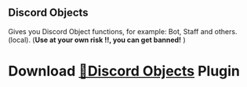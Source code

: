 ## Discord Objects
Gives you Discord Object functions, for example: Bot, Staff and others. (local). (**Use at your own risk !!, you can get banned!** )
# Download [**🔽Discord Objects**](https://betterdiscord.net/ghdl?url=https://raw.githubusercontent.com/Strencher/BetterDiscordStuff/master/DiscordStaff/discodobjects.plugin.js) Plugin
